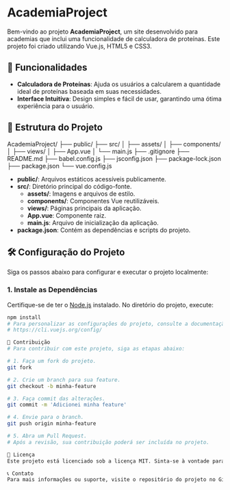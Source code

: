 # AcademiaProject

Bem-vindo ao projeto **AcademiaProject**, um site desenvolvido para academias que inclui uma funcionalidade de calculadora de proteínas. Este projeto foi criado utilizando Vue.js, HTML5 e CSS3.

## 🚀 Funcionalidades

- **Calculadora de Proteínas**: Ajuda os usuários a calcularem a quantidade ideal de proteínas baseada em suas necessidades.
- **Interface Intuitiva**: Design simples e fácil de usar, garantindo uma ótima experiência para o usuário.

## 📂 Estrutura do Projeto

AcademiaProject/ ├── public/ ├── src/ │ ├── assets/ │ ├── components/ │ ├── views/ │ ├── App.vue │ └── main.js ├── .gitignore ├── README.md ├── babel.config.js ├── jsconfig.json ├── package-lock.json ├── package.json └── vue.config.js


- **public/**: Arquivos estáticos acessíveis publicamente.
- **src/**: Diretório principal do código-fonte.
  - **assets/**: Imagens e arquivos de estilo.
  - **components/**: Componentes Vue reutilizáveis.
  - **views/**: Páginas principais da aplicação.
  - **App.vue**: Componente raiz.
  - **main.js**: Arquivo de inicialização da aplicação.
- **package.json**: Contém as dependências e scripts do projeto.

## 🛠️ Configuração do Projeto

Siga os passos abaixo para configurar e executar o projeto localmente:

### 1. Instale as Dependências

Certifique-se de ter o [Node.js](https://nodejs.org/) instalado. No diretório do projeto, execute:

```bash
npm install
# Para personalizar as configurações do projeto, consulte a documentação oficial do Vue CLI:
# https://cli.vuejs.org/config/

🤝 Contribuição
# Para contribuir com este projeto, siga as etapas abaixo:

# 1. Faça um fork do projeto.
git fork

# 2. Crie um branch para sua feature.
git checkout -b minha-feature

# 3. Faça commit das alterações.
git commit -m 'Adicionei minha feature'

# 4. Envie para o branch.
git push origin minha-feature

# 5. Abra um Pull Request.
# Após a revisão, sua contribuição poderá ser incluída no projeto.

📄 Licença
Este projeto está licenciado sob a licença MIT. Sinta-se à vontade para usá-lo e modificá-lo conforme necessário.

📞 Contato
Para mais informações ou suporte, visite o repositório do projeto no GitHub: AcademiaProject.

